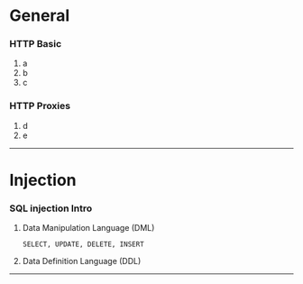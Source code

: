 # General
### HTTP Basic
1. a
1. b
1. c
    
### HTTP Proxies
1. d
1. e

---
# Injection
### SQL injection Intro 
1. Data Manipulation Language (DML)

    `SELECT, UPDATE, DELETE, INSERT`

2. Data Definition Language (DDL)
    
---
